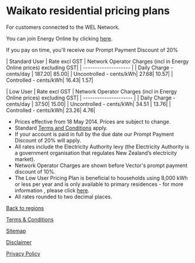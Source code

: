 # Waikato residential pricing plans
For customers connected to the WEL Network.

You can join Energy Online by clicking [here](http://www.energyonline.co.nz/Default.aspx?tabid=98).

<p class="intro">If you pay on time, you'll receive our Prompt Payment Discount of 20%</p>

| Standard User	| Rate excl GST	| Network Operator Charges (incl in Energy Online prices) excluding GST| 
| -------------------- | 
| Daily Charge - cents/day	| 187.20| 	85.00| 
| Uncontrolled - cents/kWh| 	27.68| 	10.57| 
| Controlled - cents/kWh| 	16.43| 	1.57| 

 

| Low User	| Rate excl GST	| Network Operator Charges (incl in Energy Online prices) excluding GST| 
| --------------------- | 
| Daily Charge - cents/day	| 37.50| 	15.00| 
| Uncontrolled - cents/kWh| 	34.51	| 13.76| 
| Controlled - cents/kWh| 	23.26| 	4.76| 

- Prices effective from 18 May 2014. Prices are subject to change.
- Standard [Terms and Conditions](http://www.energyonline.co.nz/Default.aspx?tabid=169) apply.
- If your account is paid in full by the due date our Prompt Payment Discount of 20% will apply.
- All rates include the Electricity Authority levy (the Electricity Authority is a government organisation that regulates New Zealand’s electricity market).
- Network Operator Charges are shown before Vector's prompt payment discount of 10%.
- The Low User Pricing Plan is beneficial to households using 8,000 kWh or less per year and is only available to primary residences - for more information , please click [here](http://www.energyonline.co.nz/Default.aspx?tabid=148).
- All rates rounded to two decimal places.


[Back to regions](http://www.energyonline.co.nz/residential/pricing_plans/residential_electricity_pricing_plans)

[Terms & Conditions](http://www.energyonline.co.nz/terms)

[Sitemap](http://www.energyonline.co.nz/home/site_map)

[Disclaimer](http://www.energyonline.co.nz/home/site_map/disclaimer)

[Privacy Policy](http://www.energyonline.co.nz/home/site_map/privacy_policy)


